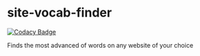 # site-vocab-finder

[![Codacy Badge](https://api.codacy.com/project/badge/Grade/b78a61cde31b43dc95ef86510a9673f9)](https://app.codacy.com/app/tbaumer22/Fynder?utm_source=github.com&utm_medium=referral&utm_content=tbaumer22/Fynder&utm_campaign=Badge_Grade_Dashboard)

Finds the most advanced of words on any website of your choice
